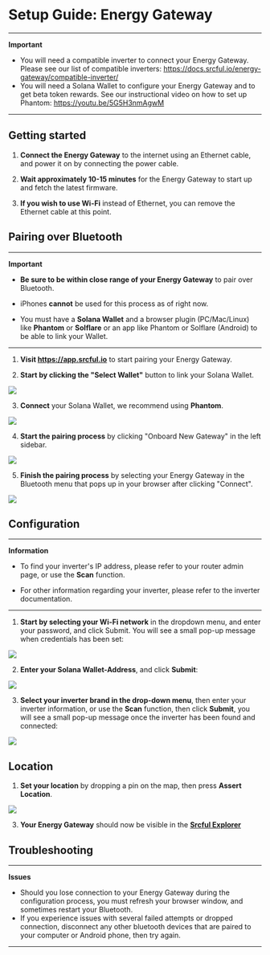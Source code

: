 # Setup Guide: Energy Gateway

---

**Important**

- You will need a compatible inverter to connect your Energy Gateway. Please see our list of compatible inverters: https://docs.srcful.io/energy-gateway/compatible-inverter/
- You will need a Solana Wallet to configure your Energy Gateway and to get beta token rewards. See our instructional video on how to set up Phantom: https://youtu.be/5G5H3nmAgwM

---

## Getting started

1. **Connect the Energy Gateway** to the internet using an Ethernet cable, and power it on by connecting the power cable.

2. **Wait approximately 10-15 minutes** for the Energy Gateway to start up and fetch the latest firmware. 

3. **If you wish to use Wi-Fi** instead of Ethernet, you can remove the Ethernet cable at this point.

## Pairing over Bluetooth

---

**Important** 

- **Be sure to be within close range of your Energy Gateway** to pair over Bluetooth.

- iPhones **cannot** be used for this process as of right now.

- You must have a **Solana Wallet** and a browser plugin (PC/Mac/Linux) like **Phantom** or **Solflare** or an app like Phantom or Solflare (Android) to be able to link your Wallet.

---

1. **Visit https://app.srcful.io** to start pairing your Energy Gateway.


2. **Start by clicking the "Select Wallet"** button to link your Solana Wallet.

![](images/step1.png)

3. **Connect** your Solana Wallet, we recommend using **Phantom**.

![](images/step2.png)

4. **Start the pairing process** by clicking "Onboard New Gateway" in the left sidebar.

![](images/step3.png)

5. **Finish the pairing process** by selecting your Energy Gateway in the Bluetooth menu that pops up in your browser after clicking "Connect".

![](images/step4.png)


## Configuration


---

**Information**

- To find your inverter's IP address, please refer to your router admin page, or use the **Scan** function.

- For other information regarding your inverter, please refer to the inverter documentation.

---

1. **Start by selecting your Wi-Fi network** in the dropdown menu, and enter your password, and click Submit. You will see a small pop-up message when credentials has been set:

![](images/step5.png)


2. **Enter your Solana Wallet-Address**, and click **Submit**: 

![](images/step6.png)

3. **Select your inverter brand in the drop-down menu**, then enter your inverter information, or use the **Scan** function, then click **Submit**, you will see a small pop-up message once the inverter has been found and connected:

![](imagese/step8.png)

## Location

1. **Set your location** by dropping a pin on the map, then press **Assert Location**.

![](images/step9.png)

3. **Your Energy Gateway** should now be visible in the [**Srcful Explorer**](https://srcful.io)

## Troubleshooting
---

**Issues**
- Should you lose connection to your Energy Gateway during the configuration process, you must refresh your browser window, and sometimes restart your Bluetooth.
- If you experience issues with several failed attempts or dropped connection, disconnect any other bluetooth devices that are paired to your computer or Android phone, then try again.

---
